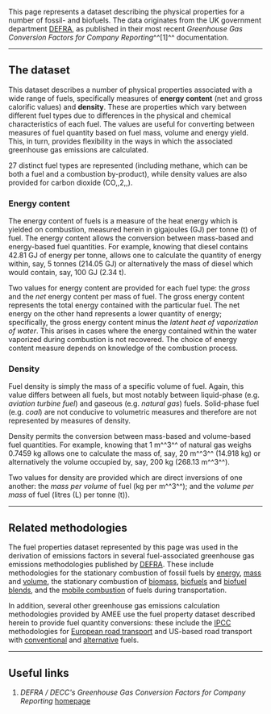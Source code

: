 This page represents a dataset describing the physical properties for a
number of fossil- and biofuels. The data originates from the UK
government department [DEFRA](DEFRA_DECC), as published in their most
recent *Greenhouse Gas Conversion Factors for Company
Reporting*^^\[1\]^^ documentation.

-----

## The dataset

This dataset describes a number of physical properties associated with a
wide range of fuels, specifically measures of **energy content** (net
and gross calorific values) and **density**. These are properties which
vary between different fuel types due to differences in the physical and
chemical characteristics of each fuel. The values are useful for
converting between measures of fuel quantity based on fuel mass, volume
and energy yield. This, in turn, provides flexibility in the ways in
which the associated greenhouse gas emissions are calculated.

27 distinct fuel types are represented (including methane, which can be
both a fuel and a combustion by-product), while density values are also
provided for carbon dioxide (CO,,2,,).

### Energy content

The energy content of fuels is a measure of the heat energy which is
yielded on combustion, measured herein in gigajoules (GJ) per tonne (t)
of fuel. The energy content allows the conversion between mass-based and
energy-based fuel quantities. For example, knowing that diesel contains
42.81 GJ of energy per tonne, allows one to calculate the quantity of
energy within, say, 5 tonnes (214.05 GJ) or alternatively the mass of
diesel which would contain, say, 100 GJ (2.34 t).

Two values for energy content are provided for each fuel type: the
*gross* and the *net* energy content per mass of fuel. The gross energy
content represents the total energy contained with the particular fuel.
The net energy on the other hand represents a lower quantity of energy;
specifically, the gross energy content minus the *latent heat of
vaporization of water*. This arises in cases where the energy contained
within the water vaporized during combustion is not recovered. The
choice of energy content measure depends on knowledge of the combustion
process.

### Density

Fuel density is simply the mass of a specific volume of fuel. Again,
this value differs between all fuels, but most notably between
liquid-phase (e.g. *aviation turbine fuel*) and gaseous (e.g. *natural
gas*) fuels. Solid-phase fuel (e.g. *coal*) are not conducive to
volumetric measures and therefore are not represented by measures of
density.

Density permits the conversion between mass-based and volume-based fuel
quantities. For example, knowing that 1 m^^3^^ of natural gas weighs
0.7459 kg allows one to calculate the mass of, say, 20 m^^3^^ (14.918
kg) or alternatively the volume occupied by, say, 200 kg (268.13
m^^3^^).

Two values for density are provided which are direct inversions of one
another: the *mass per volume* of fuel (kg per m^^3^^); and the *volume
per mass* of fuel (litres (L) per tonne (t)).

-----

## Related methodologies

The fuel properties dataset represented by this page was used in the
derivation of emissions factors in several fuel-associated greenhouse
gas emissions methodologies published by [DEFRA](DEFRA_DECC). These
include methodologies for the stationary combustion of fossil fuels by
[energy](Energy_based_fuel_combustion_by_DEFRA),
[mass](Mass_based_fuel_combustion_by_DEFRA) and
[volume](Volume_based_fuel_combustion_by_DEFRA), the stationary
combustion of [biomass](DEFRA_Biomass_fuel_methodology),
[biofuels](Biofuels_by_DEFRA) and [biofuel
blends](Blended_fuels_by_DEFRA), and the [mobile
combustion](DEFRA_transport_fuel_methodology) of fuels during
transportation.

In addition, several other greenhouse gas emissions calculation
methodologies provided by AMEE use the fuel property dataset described
herein to provide fuel quantity conversions: these include the
[IPCC](IPCC) methodologies for [European road
transport](European_road_transport_by_IPCC) and US-based road transport
with [conventional](US_road_transport_by_IPCC) and
[alternative](US_road_transport_with_alternative_fuels_by_IPCC) fuels.

-----

## Useful links

1.  *DEFRA / DECC's Greenhouse Gas Conversion Factors for Company
    Reporting*
    [homepage](http://www.defra.gov.uk/environment/economy/business-efficiency/reporting)
